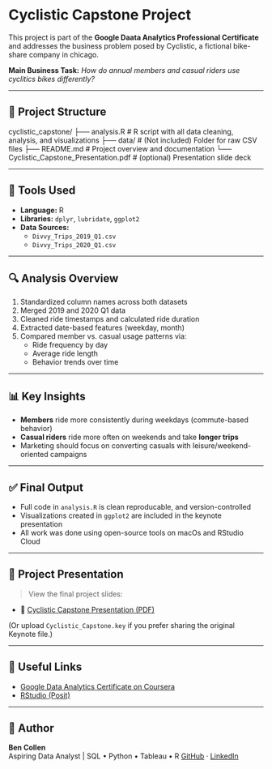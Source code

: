 # Cyclistic Capstone Project

This project is part of the **Google Daata Analytics Professional Certificate** and addresses the business problem posed by Cyclistic, a fictional bike-share company in chicago.

**Main Business Task:**
*How do annual members and casual riders use cyclitics bikes differently?*

---

## 📂 Project Structure

cyclistic_capstone/
├── analysis.R              # R script with all data cleaning, analysis, and visualizations
├── data/                   # (Not included) Folder for raw CSV files
├── README.md               # Project overview and documentation
└── Cyclistic_Capstone_Presentation.pdf  # (optional) Presentation slide deck

---

## 🧰 Tools Used

- **Language:** R
- **Libraries:** `dplyr`, `lubridate`, `ggplot2`
- **Data Sources:**  
  - `Divvy_Trips_2019_Q1.csv`  
  - `Divvy_Trips_2020_Q1.csv`

---

## 🔍 Analysis Overview

1. Standardized column names across both datasets
2. Merged 2019 and 2020 Q1 data
3. Cleaned ride timestamps and calculated ride duration
4. Extracted date-based features (weekday, month)
5. Compared member vs. casual usage patterns via:
   - Ride frequency by day
   - Average ride length
   - Behavior trends over time

---

## 📊 Key Insights

- **Members** ride more consistently during weekdays (commute-based behavior)
- **Casual riders** ride more often on weekends and take **longer trips**
- Marketing should focus on converting casuals with leisure/weekend-oriented campaigns

---

## ✅ Final Output

- Full code in `analysis.R` is clean reproducable, and version-controlled
- Visualizations created in `ggplot2` are included in the keynote presentation
- All work was done using open-source tools on macOs and RStudio Cloud

---

## 🎥 Project Presentation

> View the final project slides:
- 📄 [Cyclistic Capstone Presentation (PDF)](Cyclistic_Capstone_Presentation.pdf)

(Or upload `Cyclistic_Capstone.key` if you prefer sharing the original Keynote file.)

---

## 🔗 Useful Links

- [Google Data Analytics Certificate on Coursera](https://www.coursera.org/professional-certificates/google-data-analytics)
- [RStudio (Posit)](https://posit.co/)

---

## 👤 Author

**Ben Collen**  
Aspiring Data Analyst | SQL • Python • Tableau  • R
[GitHub](https://github.com/irons28) · [LinkedIn](https://www.linkedin.com/in/ben-collen-234566a1/)
